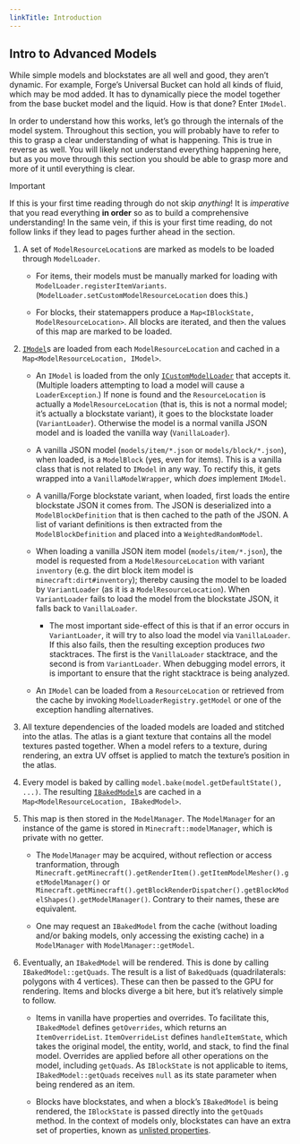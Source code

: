 ```yaml
---
linkTitle: Introduction
---
```


<article class="docs-entry">
<h1 id="intro-to-advanced-models">Intro to Advanced Models<a class="headerlink" href="#intro-to-advanced-models" title="Permanent link"> </a></h1>
<p>While simple models and blockstates are all well and good, they aren&rsquo;t dynamic. For example, Forge&rsquo;s Universal Bucket can hold all kinds of fluid, which may be mod added. It has to dynamically piece the model together from the base bucket model and the liquid. How is that done? Enter <code>IModel</code>.</p>
<p>In order to understand how this works, let&rsquo;s go through the internals of the model system. Throughout this section, you will probably have to refer to this to grasp a clear understanding of what is happening. This is true in reverse as well. You will likely not understand everything happening here, but as you move through this section you should be able to grasp more and more of it until everything is clear.</p>
<div class="admonition important">
<p class="admonition-title">Important</p>
<p>If this is your first time reading through do not skip <em>anything</em>! It is <em>imperative</em> that you read everything <strong>in order</strong> so as to build a comprehensive understanding! In the same vein, if this is your first time reading, do not follow links if they lead to pages further ahead in the section.</p>
</div>
<ol>
<li>
<p>A set of <code>ModelResourceLocation</code>s are marked as models to be loaded through <code>ModelLoader</code>.</p>
<ul>
<li>
<p>For items, their models must be manually marked for loading with <code>ModelLoader.registerItemVariants</code>. (<code>ModelLoader.setCustomModelResourceLocation</code> does this.)</p>
</li>
<li>
<p>For blocks, their statemappers produce a <code>Map&lt;IBlockState, ModelResourceLocation&gt;</code>. All blocks are iterated, and then the values of this map are marked to be loaded.</p>
</li>
</ul>
</li>
<li>
<p><a href="#"><code>IModel</code></a>s are loaded from each <code>ModelResourceLocation</code> and cached in a <code>Map&lt;ModelResourceLocation, IModel&gt;</code>.</p>
<ul>
<li>
<p>An <code>IModel</code> is loaded from the only <a href="../icustommodelloader/index.htm"><code>ICustomModelLoader</code></a> that accepts it. (Multiple loaders attempting to load a model will cause a <code>LoaderException</code>.) If none is found and the <code>ResourceLocation</code> is actually a <code>ModelResourceLocation</code> (that is, this is not a normal model; it&rsquo;s actually a blockstate variant), it goes to the blockstate loader (<code>VariantLoader</code>). Otherwise the model is a normal vanilla JSON model and is loaded the vanilla way (<code>VanillaLoader</code>).</p>
</li>
<li>
<p>A vanilla JSON model (<code>models/item/*.json</code> or <code>models/block/*.json</code>), when loaded, is a <code>ModelBlock</code> (yes, even for items). This is a vanilla class that is not related to <code>IModel</code> in any way. To rectify this, it gets wrapped into a <code>VanillaModelWrapper</code>, which <em>does</em> implement <code>IModel</code>.</p>
</li>
<li>
<p>A vanilla/Forge blockstate variant, when loaded, first loads the entire blockstate JSON it comes from. The JSON is deserialized into a <code>ModelBlockDefinition</code> that is then cached to the path of the JSON. A list of variant definitions is then extracted from the <code>ModelBlockDefinition</code> and placed into a <code>WeightedRandomModel</code>.</p>
</li>
<li>
<p>When loading a vanilla JSON item model (<code>models/item/*.json</code>), the model is requested from a <code>ModelResourceLocation</code> with variant <code>inventory</code> (e.g. the dirt block item model is <code>minecraft:dirt#inventory</code>); thereby causing the model to be loaded by <code>VariantLoader</code> (as it is a <code>ModelResourceLocation</code>). When <code>VariantLoader</code> fails to load the model from the blockstate JSON, it falls back to <code>VanillaLoader</code>.</p>
<ul>
<li>The most important side-effect of this is that if an error occurs in <code>VariantLoader</code>, it will try to also load the model via <code>VanillaLoader</code>. If this also fails, then the resulting exception produces <em>two</em> stacktraces. The first is the <code>VanillaLoader</code> stacktrace, and the second is from <code>VariantLoader</code>. When debugging model errors, it is important to ensure that the right stacktrace is being analyzed.</li>
</ul>
</li>
<li>
<p>An <code>IModel</code> can be loaded from a <code>ResourceLocation</code> or retrieved from the cache by invoking <code>ModelLoaderRegistry.getModel</code> or one of the exception handling alternatives.</p>
</li>
</ul>
</li>
<li>
<p>All texture dependencies of the loaded models are loaded and stitched into the atlas. The atlas is a giant texture that contains all the model textures pasted together. When a model refers to a texture, during rendering, an extra UV offset is applied to match the texture&rsquo;s position in the atlas.</p>
</li>
<li>
<p>Every model is baked by calling <code>model.bake(model.getDefaultState(), ...)</code>. The resulting <a href="#"><code>IBakedModel</code></a>s are cached in a <code>Map&lt;ModelResourceLocation, IBakedModel&gt;</code>.</p>
</li>
<li>
<p>This map is then stored in the <code>ModelManager</code>. The <code>ModelManager</code> for an instance of the game is stored in <code>Minecraft::modelManager</code>, which is private with no getter.</p>
<ul>
<li>
<p>The <code>ModelManager</code> may be acquired, without reflection or access tranformation, through <code>Minecraft.getMinecraft().getRenderItem().getItemModelMesher().getModelManager()</code> or <code>Minecraft.getMinecraft().getBlockRenderDispatcher().getBlockModelShapes().getModelManager()</code>. Contrary to their names, these are equivalent.</p>
</li>
<li>
<p>One may request an <code>IBakedModel</code> from the cache (without loading and/or baking models, only accessing the existing cache) in a <code>ModelManager</code> with <code>ModelManager::getModel</code>.</p>
</li>
</ul>
</li>
<li>
<p>Eventually, an <code>IBakedModel</code> will be rendered. This is done by calling <code>IBakedModel::getQuads</code>. The result is a list of <code>BakedQuad</code>s (quadrilaterals: polygons with 4 vertices). These can then be passed to the GPU for rendering. Items and blocks diverge a bit here, but it&rsquo;s relatively simple to follow.</p>
<ul>
<li>
<p>Items in vanilla have properties and overrides. To facilitate this, <code>IBakedModel</code> defines <code>getOverrides</code>, which returns an <code>ItemOverrideList</code>. <code>ItemOverrideList</code> defines <code>handleItemState</code>, which takes the original model, the entity, world, and stack, to find the final model. Overrides are applied before all other operations on the model, including <code>getQuads</code>. As <code>IBlockState</code> is not applicable to items, <code>IBakedModel::getQuads</code> receives <code>null</code> as its state parameter when being rendered as an item.</p>
</li>
<li>
<p>Blocks have blockstates, and when a block&rsquo;s <code>IBakedModel</code> is being rendered, the <code>IBlockState</code> is passed directly into the <code>getQuads</code> method. In the context of models only, blockstates can have an extra set of properties, known as <a href="../extended-blockstates/index.htm">unlisted properties</a>.</p>
</li>
</ul>
</li>
</ol>
</article>